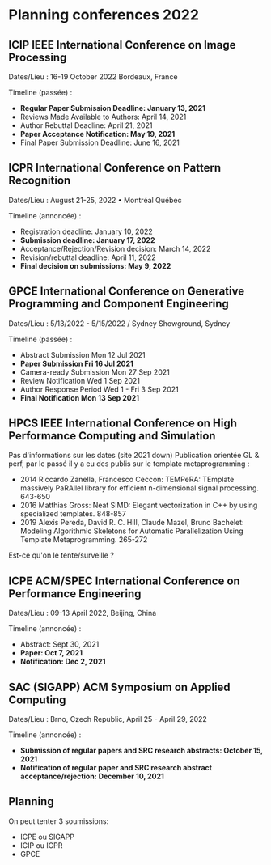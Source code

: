 # Planning conferences 2022


## ICIP IEEE International Conference on Image Processing

Dates/Lieu :  16-19 October 2022 Bordeaux, France

Timeline (passée) :

* __Regular Paper Submission Deadline: January 13, 2021__
* Reviews Made Available to Authors: April 14, 2021
* Author Rebuttal Deadline: April 21, 2021
* __Paper Acceptance Notification: May 19, 2021__
* Final Paper Submission Deadline: June 16, 2021

## ICPR International Conference on Pattern Recognition

Dates/Lieu : August 21-25, 2022 • Montréal Québec

Timeline (annoncée) :

* Registration deadline:  January 10, 2022
* __Submission deadline:  January 17, 2022__
* Acceptance/Rejection/Revision decision: March 14, 2022
* Revision/rebuttal deadline: April 11, 2022
* __Final decision on submissions: May 9, 2022__

## GPCE International Conference on Generative Programming and Component Engineering

Dates/Lieu : 5/13/2022 - 5/15/2022 / Sydney Showground, Sydney

Timeline (passée) :

* Abstract Submission Mon 12 Jul 2021
* __Paper Submission Fri 16 Jul 2021__
* Camera-ready Submission Mon 27 Sep 2021
* Review Notification Wed 1 Sep 2021
* Author Response Period Wed 1 - Fri 3 Sep 2021
* __Final Notification Mon 13 Sep 2021__

## HPCS IEEE International Conference on High Performance Computing and Simulation

Pas d'informations sur les dates (site 2021 down)
Publication orientée GL & perf, par le passé il y a eu des publis sur le template metaprogramming :

* 2014 Riccardo Zanella, Francesco Ceccon: TEMPeRA: TEmplate massively PaRAllel library for efficient n-dimensional signal processing. 643-650
* 2016 Matthias Gross: Neat SIMD: Elegant vectorization in C++ by using specialized templates. 848-857
* 2019 Alexis Pereda, David R. C. Hill, Claude Mazel, Bruno Bachelet: Modeling Algorithmic Skeletons for Automatic Parallelization Using Template Metaprogramming. 265-272

Est-ce qu'on le tente/surveille ?

## ICPE ACM/SPEC International Conference on Performance Engineering

Dates/Lieu : 09-13 April 2022, Beijing, China

Timeline (annoncée) :

* Abstract: Sept 30, 2021
* __Paper: Oct 7, 2021__
* __Notification: Dec 2, 2021__

## SAC (SIGAPP) ACM Symposium on Applied Computing

Dates/Lieu : Brno, Czech Republic, April 25 - April 29, 2022

Timeline (annoncée) :

* __Submission of regular papers and SRC research abstracts: October 15, 2021__
* __Notification of regular paper and SRC research abstract acceptance/rejection: December 10, 2021__

## Planning

On peut tenter 3 soumissions:
* ICPE ou SIGAPP
* ICIP ou ICPR
* GPCE
